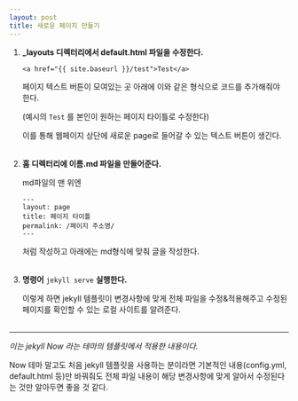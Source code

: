 ```yaml
---
layout: post
title: 새로운 페이지 만들기
---
```


1. **_layouts 디렉터리에서 default.html 파일을 수정한다.**

    `<a href="{{ site.baseurl }}/test">Test</a>`
    
    페이지 텍스트 버튼이 모여있는 곳 아래에 이와 같은 형식으로 코드를 추가해줘야 한다.

    (예시의 `Test` 를 본인이 원하는 페이지 타이틀로 수정한다)

    이를 통해 웹페이지 상단에 새로운 page로 들어갈 수 있는 텍스트 버튼이 생긴다.<br/><br/>
    

2. **홈 디렉터리에 이름.md 파일을 만들어준다.**

    md파일의 맨 위엔
    
    ```
    ---
    layout: page
    title: 페이지 타이틀
    permalink: /페이지 주소명/
    ---
    ```
    
    처럼 작성하고 아래에는 md형식에 맞춰 글을 작성한다.<br/><br/>
    

3. **명령어** `jekyll serve` **실행한다.**

    이렇게 하면 jekyll 템플릿이 변경사항에 맞게 전체 파일을 수정&적용해주고 수정된 페이지를 확인할 수 있는 로컬 사이트를 알려준다.<br/><br/>

---

*이는 jekyll Now 라는 테마의 템플릿에서 적용한 내용이다.*

Now 테마 말고도 처음 jekyll 템플릿을 사용하는 분이라면 기본적인 내용(config.yml, default.html 등)만 바꿔줘도 전체 파일 내용이 해당 변경사항에 맞게 알아서 수정된다는 것만 알아두면 좋을 것 같다.
